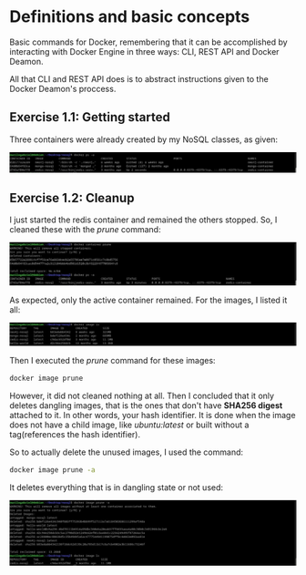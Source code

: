 # Definitions and basic concepts
Basic commands for Docker, remembering that it can be accomplished by interacting with Docker Engine in three ways: CLI, REST API and Docker Deamon.

All that CLI and REST API does is to abstract instructions given to the Docker Deamon's proccess.

## Exercise 1.1: Getting started
Three containers were already created by my NoSQL classes, as given:

![alt text](images/image.png "listing containers")

## Exercise 1.2: Cleanup
I just started the redis container and remained the others stopped. So, I cleaned these with the *prune* command:

![alt text](images/image-1.png)

As expected, only the active container remained. For the images, I listed it all:

![alt text](images/image-2.png)

Then I executed the *prune* command for these images:
~~~bash
docker image prune
~~~
However, it did not cleaned nothing at all. Then I concluded that it only deletes dangling images, that is the ones that don't have **SHA256 digest** attached to it. In other words, your hash identifier. It is done when the image does not have a child image, like *ubuntu:latest* or built without a tag(references the hash identifier).

So to actually delete the unused images, I used the command:
~~~bash
docker image prune -a
~~~
It deletes everything that is in dangling state or not used:

![alt text](images/image-3.png)
